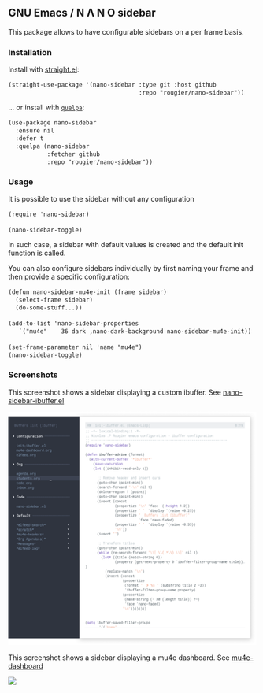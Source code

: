 ## GNU Emacs / N Λ N O sidebar

This package allows to have configurable sidebars on a per frame basis.

### Installation

Install with [straight.el](https://github.com/raxod502/straight.el):

```
(straight-use-package '(nano-sidebar :type git :host github
                                     :repo "rougier/nano-sidebar"))
```

... or install with [`quelpa`](https://github.com/quelpa/quelpa):

```emacs-lisp
(use-package nano-sidebar
  :ensure nil
  :defer t
  :quelpa (nano-sidebar
           :fetcher github
           :repo "rougier/nano-sidebar"))
```

### Usage

It is possible to use the sidebar without any configuration

```emacs-lisp
(require 'nano-sidebar)

(nano-sidebar-toggle)
```

In such case, a sidebar with default values is created and the default
init function is called.

You can also configure sidebars individually by first naming your frame
and then provide a specific configuration:

```emacs-lisp
(defun nano-sidebar-mu4e-init (frame sidebar)
  (select-frame sidebar)
  (do-some-stuff...))

(add-to-list 'nano-sidebar-properties
   `("mu4e"    36 dark ,nano-dark-background nano-sidebar-mu4e-init))

(set-frame-parameter nil 'name "mu4e")
(nano-sidebar-toggle)
```

### Screenshots

This screenshot shows a sidebar displaying a custom ibuffer. See [nano-sidebar-ibuffer.el](nano-sidebar-ibuffer.el)

![](images/nano-sidebar-ibuffer.png)

This screenshot shows a sidebar displaying a mu4e dashboard. See [mu4e-dashboard](https://github.com/rougier/mu4e-dashboard)

![](images/nano-sidebar-mu4e.png)
